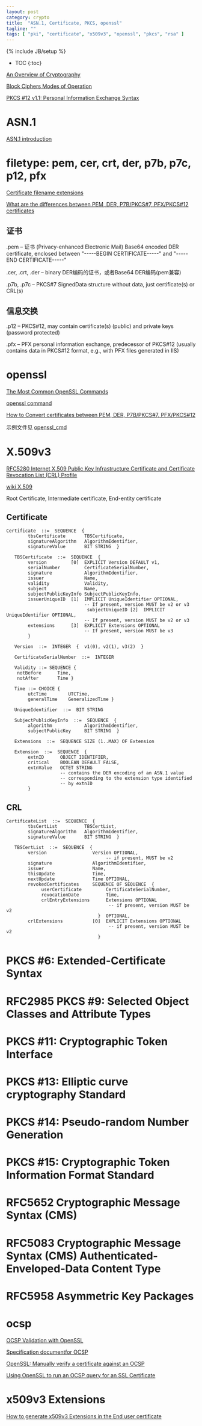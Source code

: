 ```yaml
---
layout: post
category: crypto
title:  "ASN.1, Certificate, PKCS, openssl"
tagline: ""
tags: [ "pki", "certificate", "x509v3", "openssl", "pkcs", "rsa" ] 
---
```

{% include JB/setup %}

* TOC
{:toc}

[An Overview of Cryptography](https://www.garykessler.net/library/crypto.html)

[Block Ciphers Modes of Operation](http://www.crypto-it.net/eng/theory/modes-of-block-ciphers.html)

[PKCS #12 v1.1: Personal Information Exchange Syntax](http://www.emclink.net/collateral/white-papers/h11301-pkcs-12v1-1-personal-information-exchange-syntax-wp.pdf)

# ASN.1

[ASN.1 introduction](https://www.itu.int/en/ITU-T/asn1/Pages/introduction.aspx)

# filetype: pem, cer, crt, der, p7b, p7c, p12, pfx

[Certificate filename extensions](https://en.wikipedia.org/wiki/X.509)

[What are the differences between PEM, DER, P7B/PKCS#7, PFX/PKCS#12 certificates](https://myonlineusb.wordpress.com/2011/06/19/what-are-the-differences-between-pem-der-p7bpkcs7-pfxpkcs12-certificates/)

## 证书

.pem – 证书 (Privacy-enhanced Electronic Mail) Base64 encoded DER certificate, enclosed between "-----BEGIN CERTIFICATE-----" and "-----END CERTIFICATE-----"

.cer, .crt, .der – binary DER编码的证书，或者Base64 DER编码(pem兼容)

.p7b, .p7c – PKCS#7 SignedData structure without data, just certificate(s) or CRL(s)

## 信息交换

.p12 – PKCS#12, may contain certificate(s) (public) and private keys (password protected)

.pfx – PFX personal information exchange, predecessor of PKCS#12 (usually contains data in PKCS#12 format, e.g., with PFX files generated in IIS)

# openssl

[The Most Common OpenSSL Commands](https://www.sslshopper.com/article-most-common-openssl-commands.html)

[openssl command](https://gist.github.com/webtobesocial/5313b0d7abc25e06c2d78f8b767d4bc3)

[How to Convert certificates between PEM, DER, P7B/PKCS#7, PFX/PKCS#12](https://myonlineusb.wordpress.com/2011/06/19/how-to-convert-certificates-between-pem-der-p7bpkcs7-pfxpkcs12/)

示例文件见 [openssl_cmd](https://github.com/abbypan/openssl_cmd)



# X.509v3

[RFC5280 Internet X.509 Public Key Infrastructure Certificate and Certificate Revocation List (CRL) Profile](https://tools.ietf.org/html/rfc5280)

[wiki X.509](https://en.wikipedia.org/wiki/X.509)

Root Certificate, Intermediate certificate, End-entity certificate

## Certificate

    Certificate  ::=  SEQUENCE  {
            tbsCertificate       TBSCertificate,
            signatureAlgorithm   AlgorithmIdentifier,
            signatureValue       BIT STRING  }

       TBSCertificate  ::=  SEQUENCE  {
            version         [0]  EXPLICIT Version DEFAULT v1,
            serialNumber         CertificateSerialNumber,
            signature            AlgorithmIdentifier,
            issuer               Name,
            validity             Validity,
            subject              Name,
            subjectPublicKeyInfo SubjectPublicKeyInfo,
            issuerUniqueID  [1]  IMPLICIT UniqueIdentifier OPTIONAL,
                                 -- If present, version MUST be v2 or v3
                                  subjectUniqueID [2]  IMPLICIT UniqueIdentifier OPTIONAL,
                                 -- If present, version MUST be v2 or v3
            extensions      [3]  EXPLICIT Extensions OPTIONAL
                                 -- If present, version MUST be v3
            }

       Version  ::=  INTEGER  {  v1(0), v2(1), v3(2)  }

       CertificateSerialNumber  ::=  INTEGER

       Validity ::= SEQUENCE {
        notBefore      Time,
        notAfter       Time }

       Time ::= CHOICE {
            utcTime        UTCTime,
            generalTime    GeneralizedTime }

       UniqueIdentifier  ::=  BIT STRING

       SubjectPublicKeyInfo  ::=  SEQUENCE  {
            algorithm            AlgorithmIdentifier,
            subjectPublicKey     BIT STRING  }

       Extensions  ::=  SEQUENCE SIZE (1..MAX) OF Extension

       Extension  ::=  SEQUENCE  {
            extnID      OBJECT IDENTIFIER,
            critical    BOOLEAN DEFAULT FALSE,
            extnValue   OCTET STRING
                        -- contains the DER encoding of an ASN.1 value
                        -- corresponding to the extension type identified
                        -- by extnID
            }

## CRL

    CertificateList  ::=  SEQUENCE  {
            tbsCertList          TBSCertList,
            signatureAlgorithm   AlgorithmIdentifier,
            signatureValue       BIT STRING  }

       TBSCertList  ::=  SEQUENCE  {
            version                 Version OPTIONAL,
                                         -- if present, MUST be v2
            signature               AlgorithmIdentifier,
            issuer                  Name,
            thisUpdate              Time,
            nextUpdate              Time OPTIONAL,
            revokedCertificates     SEQUENCE OF SEQUENCE  {
                 userCertificate         CertificateSerialNumber,
                 revocationDate          Time,
                 crlEntryExtensions      Extensions OPTIONAL
                                          -- if present, version MUST be v2
                                      }  OPTIONAL,
            crlExtensions           [0]  EXPLICIT Extensions OPTIONAL
                                          -- if present, version MUST be v2
                                      }



# PKCS #6: Extended-Certificate Syntax

# RFC2985 PKCS #9: Selected Object Classes and Attribute Types

# PKCS #11: Cryptographic Token Interface

# PKCS #13: Elliptic curve cryptography Standard

# PKCS #14: Pseudo-random Number Generation

# PKCS #15: Cryptographic Token Information Format Standard

# RFC5652 Cryptographic Message Syntax (CMS)

# RFC5083 Cryptographic Message Syntax (CMS) Authenticated-Enveloped-Data Content Type

# RFC5958 Asymmetric Key Packages

# ocsp

[OCSP Validation with OpenSSL](https://akshayranganath.github.io/OCSP-Validation-With-Openssl/)

[Specification documentfor OCSP](https://www.nets.eu/dk-da/kundeservice/nemid-tjenesteudbyder/Documents/TU-pakken/Tools/Specifikationsdokumenter/Specification%20document%20for%20OCSP%20EN.pdf)

[OpenSSL: Manually verify a certificate against an OCSP](https://raymii.org/s/articles/OpenSSL_Manually_Verify_a_certificate_against_an_OCSP.html)

[Using OpenSSL to run an OCSP query for an SSL Certificate](https://knowledge.digicert.com/solution/SO19587.html)


# x509v3 Extensions

[ How to generate x509v3 Extensions in the End user certificate ](https://access.redhat.com/solutions/28965)
